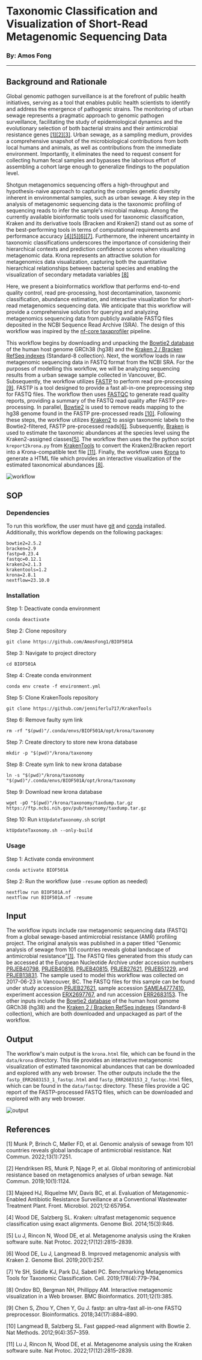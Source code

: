 # Taxonomic Classification and Visualization of Short-Read Metagenomic Sequencing Data
### By: Amos Fong

***

## Background and Rationale

Global genomic pathogen surveillance is at the forefront of public health initiatives, serving as a tool that enables public health scientists to identify and address the emergence of pathogenic strains. The monitoring of urban sewage represents a pragmatic approach to genomic pathogen surveillance, facilitating the study of epidemiological dynamics and the evolutionary selection of both bacterial strains and their antimicrobial resistance genes [[1]](#1)[[2]](#2)[[3]](#3). Urban sewage, as a sampling medium, provides a comprehensive snapshot of the microbiological contributions from both local humans and animals, as well as contributions from the immediate environment. Importantly, it eliminates the need to request consent for collecting human fecal samples and bypasses the laborious effort of assembling a cohort large enough to generalize findings to the population level.

Shotgun metagenomics sequencing offers a high-throughput and hypothesis-naive approach to capturing the complex genetic diversity inherent in environmental samples, such as urban sewage. A key step in the analysis of metagenomic sequencing data is the taxonomic profiling of sequencing reads to infer the sample's microbial makeup. Among the currently available bioinformatic tools used for taxonomic classification, Kraken and its derivative tools (Bracken and Kraken2) stand out as some of the best-performing tools in terms of computational requirements and performance accuracy [[4]](#4)[[5]](#5)[[6]](#6)[[7]](#7). Furthermore, the inherent uncertainty in taxonomic classifications underscores the importance of considering their hierarchical contexts and prediction confidence scores when visualizing metagenomic data. Krona represents an attractive solution for metagenomics data visualization, capturing both the quantitative hierarchical relationships between bacterial species and enabling the visualization of secondary metadata variables [[8]](#8)

Here, we present a bioinformatics workflow that performs end-to-end quality control, read pre-processing, host decontamination, taxonomic classification, abundance estimation, and interactive visualization for short-read metagenomics sequencing data. We anticipate that this workflow will provide a comprehensive solution for querying and analyzing metagenomics sequencing data from publicly available FASTQ files deposited in the NCBI Sequence Read Archive (SRA). The design of this workflow was inspired by the [nf-core taxaprofiler]( https://github.com/nf-core/taxprofiler) pipeline.

This workflow begins by downloading and unpacking the [Bowtie2 database](https://genome-idx.s3.amazonaws.com/bt/GRCh38_noalt_as.zip) of the human host genome GRCh38 (hg38) and the [Kraken 2 / Bracken RefSeq indexes](https://genome-idx.s3.amazonaws.com/kraken/k2_standard_08gb_20231009.tar.gz) (Standard-8 collection). Next, the workflow loads in raw metagenomic sequencing data in FASTQ format from the NCBI SRA. For the purposes of modelling this workflow, we will be analyzing sequencing results from a urban sewage sample collected in Vancouver, BC. Subsequently, the workflow utilizes [FASTP](https://github.com/OpenGene/fastp) to perform read pre-processing [[9]](#9). FASTP is a tool designed to provide a fast all-in-one preprocessing step for FASTQ files. The workflow then uses [FASTQC](https://www.bioinformatics.babraham.ac.uk/projects/fastqc/) to generate read quality reports, providing a summary of the FASTQ read quality after FASTP pre-processing. In parallel, [Bowtie2](https://github.com/BenLangmead/bowtie2) is used to remove reads mapping to the hg38 genome found in the FASTP pre-processed reads [[10]](#10). Following these steps, the workflow utilizes [Kraken2](https://github.com/DerrickWood/kraken2) to assign taxonomic labels to the Bowtie2-filtered, FASTP pre-processed reads[[6]](#6). Subsequently, [Braken](https://github.com/jenniferlu717/Bracken) is used to estimate the taxonomic abundances at the species level using the Kraken2-assigned classes[[5]](#5). The workflow then uses the the python script `kreport2krona.py` from [KrakenTools](https://github.com/jenniferlu717/KrakenTools) to convert the Kraken2/Bracken report into a Krona-compatible text file [[11]](#11). Finally, the workflow uses [Krona](https://github.com/marbl/Krona/wiki) to generate a HTML file which provides an interactive visualization of the estimated taxonomical abundances [[8]](#8).

![workflow](dag.svg)

## SOP
### Dependencies
To run this workflow, the user must have [git](https://git-scm.com/book/en/v2/Getting-Started-Installing-Git) and [conda](https://docs.conda.io/projects/conda/en/latest/user-guide/install/index.html) installed. Additionally, this workflow depends on the following packages:
```
bowtie2=2.5.2
bracken=2.9
fastp=0.23.4
fastqc=0.12.1
kraken2=2.1.3
krakentools=1.2
krona=2.8.1
nextflow=23.10.0
```
### Installation
Step 1: Deactivate conda environment
```
conda deactivate
```
Step 2: Clone repository
```
git clone https://github.com/AmosFong1/BIOF501A
```
Step 3: Navigate to project directory
```
cd BIOF501A
```
Step 4: Create conda environment
```
conda env create -f environment.yml
```
Step 5: Clone KrakenTools repository
```
git clone https://github.com/jenniferlu717/KrakenTools
```
Step 6: Remove faulty sym link
```
rm -rf "$(pwd)"/.conda/envs/BIOF501A/opt/krona/taxonomy
```
Step 7: Create directory to store new krona database
```
mkdir -p "$(pwd)"/krona/taxonomy
```
Step 8: Create sym link to new krona database
```
ln -s "$(pwd)"/krona/taxonomy "$(pwd)"/.conda/envs/BIOF501A/opt/krona/taxonomy
```
Step 9: Download new krona database
```
wget -pO "$(pwd)"/krona/taxonomy/taxdump.tar.gz https://ftp.ncbi.nih.gov/pub/taxonomy/taxdump.tar.gz
```
Step 10: Run `ktUpdateTaxonomy.sh` script
```
ktUpdateTaxonomy.sh --only-build
```
### Usage
Step 1: Activate conda environment
```
conda activate BIOF501A
```
Step 2: Run the workflow (use `-resume` option as needed)
```
nextflow run BIOF501A.nf
nextflow run BIOF501A.nf -resume
```

## Input
The workflow inputs include raw metagenomic sequencing data (FASTQ) from a global sewage-based antimicrobial resistance (AMR) profiling project. The original analysis was published in a paper titled "Genomic analysis of sewage from 101 countries reveals global landscape of antimicrobial resistance"[[1]](#1). The FASTQ files generated from this study can be accessed at the European Nucleotide Archive under accession numbers [PRJEB40798](https://www.ebi.ac.uk/ena/browser/view/PRJEB40798), [PRJEB40816](https://www.ebi.ac.uk/ena/browser/view/PRJEB40816), [PRJEB40815](https://www.ebi.ac.uk/ena/browser/view/PRJEB40815), [PRJEB27621](https://www.ebi.ac.uk/ena/browser/view/PRJEB27621), [PRJEB51229](https://www.ebi.ac.uk/ena/browser/view/PRJEB51229), and [PRJEB13831](https://www.ebi.ac.uk/ena/browser/view/PRJEB13831). The sample used to model this workflow was collected on 2017-06-23 in Vancouver, BC. The FASTQ files for this sample can be found under study accession [PRJEB27621](https://www.ebi.ac.uk/ena/browser/view/PRJEB27621), sample accession [SAMEA4777410](https://www.ebi.ac.uk/ena/browser/view/SAMEA4777410), experiment accession [ERX2697767](https://www.ebi.ac.uk/ena/browser/view/ERX2697767), and run accession [ERR2683153](https://www.ebi.ac.uk/ena/browser/view/ERR2683153). The other inputs include the [Bowtie2 database](https://genome-idx.s3.amazonaws.com/bt/GRCh38_noalt_as.zip) of the human host genome GRCh38 (hg38) and the [Kraken 2 / Bracken RefSeq indexes](https://genome-idx.s3.amazonaws.com/kraken/k2_standard_08gb_20231009.tar.gz) (Standard-8 collection), which are both downloaded and unpackaged as part of the workflow.

## Output
The workflow's main output is the `krona.html` file, which can be found in the `data/krona` directory. This file provides an interactive metagenomic visualization of estimated taxonomical abundances that can be downloaded and explored with any web browser. The other outputs include the the `fastp_ERR2683153_1_fastqc.html` and `fastp_ERR2683153_2_fastqc.html` files, which can be found in the `data/fastqc` directory. These files provide a QC report of the FASTP-processed FASTQ files, which can be downloaded and explored with any web browser.

![output](krona.svg)

## References
<a id="1">[1]</a>
Munk P, Brinch C, Møller FD, et al. Genomic analysis of sewage from 101 countries reveals global landscape of antimicrobial resistance. Nat Commun. 2022;13(1):7251. 

<a id="2">[2]</a>
Hendriksen RS, Munk P, Njage P, et al. Global monitoring of antimicrobial resistance based on metagenomics analyses of urban sewage. Nat Commun. 2019;10(1):1124. 

<a id="3">[3]</a>
Majeed HJ, Riquelme MV, Davis BC, et al. Evaluation of Metagenomic-Enabled Antibiotic Resistance Surveillance at a Conventional Wastewater Treatment Plant. Front. Microbiol. 2021;12:657954. 

<a id="4">[4]</a>
Wood DE, Salzberg SL. Kraken: ultrafast metagenomic sequence classification using exact alignments. Genome Biol. 2014;15(3):R46. 

<a id="5">[5]</a>
Lu J, Rincon N, Wood DE, et al. Metagenome analysis using the Kraken software suite. Nat Protoc. 2022;17(12):2815–2839.

<a id="6">[6]</a>
Wood DE, Lu J, Langmead B. Improved metagenomic analysis with Kraken 2. Genome Biol. 2019;20(1):257. 

<a id="7">[7]</a>
Ye SH, Siddle KJ, Park DJ, Sabeti PC. Benchmarking Metagenomics Tools for Taxonomic Classification. Cell. 2019;178(4):779–794. 

<a id="8">[8]</a>
Ondov BD, Bergman NH, Phillippy AM. Interactive metagenomic visualization in a Web browser. BMC Bioinformatics. 2011;12(1):385. 

<a id="9">[9]</a>
Chen S, Zhou Y, Chen Y, Gu J. fastp: an ultra-fast all-in-one FASTQ preprocessor. Bioinformatics. 2018;34(17):i884–i890. 

<a id="10">[10]</a>
Langmead B, Salzberg SL. Fast gapped-read alignment with Bowtie 2. Nat Methods. 2012;9(4):357–359. 

<a id="11">[11]</a>
Lu J, Rincon N, Wood DE, et al. Metagenome analysis using the Kraken software suite. Nat Protoc. 2022;17(12):2815–2839.
